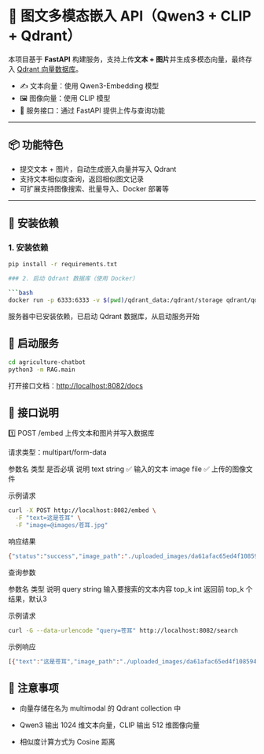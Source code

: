 # 🧠 图文多模态嵌入 API（Qwen3 + CLIP + Qdrant）

本项目基于 **FastAPI** 构建服务，支持上传**文本 + 图片**并生成多模态向量，最终存入 [Qdrant 向量数据库](https://qdrant.tech)。

- ✍️ 文本向量：使用 Qwen3-Embedding 模型  
- 🖼️ 图像向量：使用 CLIP 模型  
- 🚀 服务接口：通过 FastAPI 提供上传与查询功能

---

## 📦 功能特色

- 提交文本 + 图片，自动生成嵌入向量并写入 Qdrant  
- 支持文本相似度查询，返回相似图文记录  
- 可扩展支持图像搜索、批量导入、Docker 部署等

---

## 🔧 安装依赖

### 1. 安装依赖

```bash
pip install -r requirements.txt

### 2. 启动 Qdrant 数据库（使用 Docker）

```bash
docker run -p 6333:6333 -v $(pwd)/qdrant_data:/qdrant/storage qdrant/qdrant
```
服务器中已安装依赖，已启动 Qdrant 数据库，从启动服务开始
## 🚀 启动服务

```bash
cd agriculture-chatbot
python3 -m RAG.main
```

打开接口文档：<http://localhost:8082/docs>

## 🧩 接口说明

1️⃣ POST /embed 上传文本和图片并写入数据库

请求类型：multipart/form-data

参数名 类型 是否必填 说明
text string ✅ 输入的文本
image file ✅ 上传的图像文件

示例请求

```bash
curl -X POST http://localhost:8082/embed \
  -F "text=这是苍耳" \
  -F "image=@images/苍耳.jpg"

```

响应结果

```bash
{"status":"success","image_path":"./uploaded_images/da61afac65ed4f108594bfa6240539cd_苍耳.jpg"}
```

查询参数

参数名 类型 说明
query string 输入要搜索的文本内容
top_k int 返回前 top_k 个结果，默认3

示例请求

```bash
curl -G --data-urlencode "query=苍耳" http://localhost:8082/search
```

示例响应

```bash
[{"text":"这是苍耳","image_path":"./uploaded_images/da61afac65ed4f108594bfa6240539cd_苍耳.jpg"}]
```

## 📘 注意事项

- 向量存储在名为 multimodal 的 Qdrant collection 中

- Qwen3 输出 1024 维文本向量，CLIP 输出 512 维图像向量

- 相似度计算方式为 Cosine 距离
